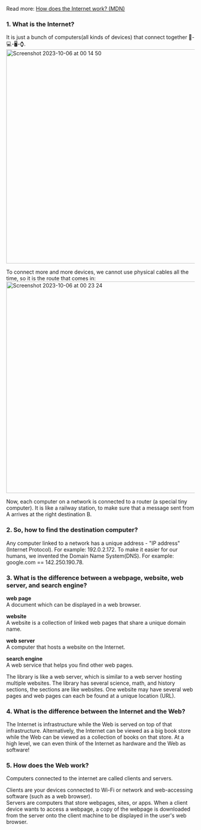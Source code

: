 Read more: [How does the Internet work? (MDN)](https://developer.mozilla.org/en-US/docs/Learn/Common_questions/Web_mechanics/How_does_the_Internet_work)
### 1. What is the Internet?
It is just a bunch of computers(all kinds of devices) that connect together 📱-💻-🖥-⌚️.  
<img width="571" alt="Screenshot 2023-10-06 at 00 14 50" src="https://github.com/Fanpeng-L/FullStack-Learning-Notes/assets/90544605/dcdb8179-1656-4e44-9f65-8f3a9d4032de">  

To connect more and more devices, we cannot use physical cables all the time, so it is the route that comes in:  
<img width="564" alt="Screenshot 2023-10-06 at 00 23 24" src="https://github.com/Fanpeng-L/FullStack-Learning-Notes/assets/90544605/305f02a3-f914-4be1-a5b9-f2ce9ce474c6">  

Now, each computer on a network is connected to a router (a special tiny computer). It is like a railway station, to make sure that a message sent from A arrives at the right destination B. 

### 2. So, how to find the destination computer?
Any computer linked to a network has a unique address - "IP address" (Internet Protocol). For example: 192.0.2.172. To make it easier for our humans, we invented the Domain Name System(DNS). For example: google.com == 142.250.190.78.

### 3. What is the difference between a webpage, website, web server, and search engine?
**web page**  
A document which can be displayed in a web browser.

**website**  
A website is a collection of linked web pages that share a unique domain name.  

**web server**  
A computer that hosts a website on the Internet.

**search engine**  
A web service that helps you find other web pages. 

The library is like a web server, which is similar to a web server hosting multiple websites. The library has several science, math, and history sections, the sections are like websites. One website may have several web pages and web pages can each be found at a unique location (URL).

### 4. What is the difference between the Internet and the Web?  

The Internet is infrastructure while the Web is served on top of that infrastructure. Alternatively, the Internet can be viewed as a big book store while the Web can be viewed as a collection of books on that store. At a high level, we can even think of the Internet as hardware and the Web as software!

### 5. How does the Web work?
Computers connected to the internet are called clients and servers. 

Clients are your devices connected to Wi-Fi or network and web-accessing software (such as a web browser).  
Servers are computers that store webpages, sites, or apps. When a client device wants to access a webpage, a copy of the webpage is downloaded from the server onto the client machine to be displayed in the user's web browser.
